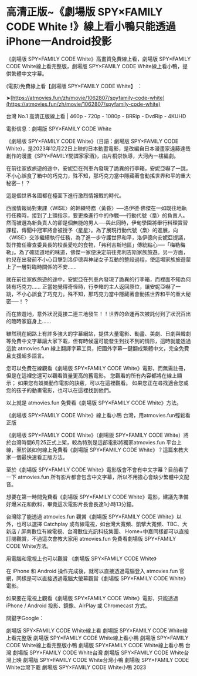# 高清正版~《劇場版 SPY×FAMILY CODE White !》線上看小鴨只能透過iPhone一Android投影

《劇場版 SPY×FAMILY CODE White》高畫質免費線上看，劇場版 SPY×FAMILY CODE White線上看完整版，劇場版 SPY×FAMILY CODE White線上看小鴨，提供繁體中文字幕。

(電影)免費線上看【劇場版 SPY×FAMILY CODE White】 ：

➤[https://atmovies.fun/zh/movie/1062807/spyfamily-code-white](https://atmovies.fun/zh/movie/1062807/spyfamily-code-white)

台灣 No.1 高清正版線上看 | 460p - 720p - 1080p - BRRip - DvdRip - 4KUHD


電影信息：劇場版 SPY×FAMILY CODE White

《劇場版 SPY×FAMILY CODE White》（日語：劇場版 SPY×FAMILY CODE White），是2023年12月22日上映的日本動畫電影，是改編自日本漫畫家遠藤達哉創作的漫畫《SPY×FAMILY間諜家家酒》，由片桐崇執導，大河內一樓編劇。

在前往家族旅遊的途中，安妮亞在列車內發現了詭異的行李箱，安妮亞嚇了一跳，不小心誤食了箱中的巧克力，殊不知，那巧克力當中隱藏著會動搖世界和平的重大秘密─！？

這是個世界各國都在檯面下進行激烈情報戰的時代。

西國情報局對東課〈WISE〉的幹練特務〈黃昏〉──洛伊德·佛傑在一如既往地執行任務時，接到了上頭指示，要更換進行中的作戰──行動代號〈梟〉的負責人。然而被選為新負責人的卻是個無能的男人──與此同時，伊甸學園將舉行料理實習課程，傳聞中冠軍將會被授予〈星星〉。為了展現行動代號〈梟〉的進展，向〈WISE〉交涉繼續執行任務，為了進一步守護世界和平，洛伊德向安妮亞提議，製作擔任審查委員長的校長愛吃的食物，「弗利吉斯地區」傳統點心──「梅勒梅勒」。為了確認道地的味道，佛傑一家便決定前往弗利吉斯家族旅遊。另一方面，約兒在出發前不小心目擊到洛伊德與神祕女子互動的整段過程，使這場家族旅遊蒙上了一層對臨時關係的不安……

就在前往家族旅遊的途中，安妮亞在列車內發現了詭異的行李箱，而裡面不知為何裝有巧克力……
正當她覺得奇怪時，行李箱的主人返回原位，讓安妮亞嚇了一跳，不小心誤食了巧克力。殊不知，那巧克力當中隱藏著會動搖世界和平的重大秘密──！？

而在旅遊地，意外狀況竟接二連三地發生！！世界的命運再次被託付到了狀況百出的臨時家庭身上......

雖然現在網路上有許多強大的字幕網站，提供大量電影、動畫、美劇、日劇與韓劇等免費中文字幕讓大家下載，但有時候還可能發生到找不到的情形，這時就能透過這款 atmovies.fun 線上翻譯字幕工具，把國外字幕一鍵翻成繁體中文，完全免費且支援超多語言。

您可以免費在線觀看《劇場版 SPY×FAMILY CODE White》電影，而無需註冊，但是在這裡您還可以觀看質量更高的舊電影。 您觀看的所有內容都將在線上顯示； 如果您有娛樂動作電影的訣竅，可以在這裡觀看。 如果您正在尋找適合您或您的孩子的動畫電影，也可以在這裡找到他們。

以上就是 atmovies.fun 免費看《劇場版 SPY×FAMILY CODE White》方法。

《劇場版 SPY×FAMILY CODE White》線上看小鴨 台灣，用atmovies.fun輕鬆看正版

《劇場版 SPY×FAMILY CODE White》（劇場版 SPY×FAMILY CODE White）將於台灣時間6月25正式上架，較為特別是這部電影將獨家atmovies.fun 平台上線，至於該如何線上免費看《劇場版 SPY×FAMILY CODE White》？這篇來教大家一個最快速看正版方法。

至於《劇場版 SPY×FAMILY CODE White》電影版會不會有中文字幕？目前看了一下 atmovies.fun 所有影片都會包含中文字幕，所以不用擔心會缺少繁體中文配音。

想要在第一時間免費看《劇場版 SPY×FAMILY CODE White》電影，建議先準備好爆米花和飲料，畢竟這次電影片長會長達1小時13分鐘。  

台灣除了能透過 atmovies.fun 觀賞《劇場版 SPY×FAMILY CODE White》以外，也可以選擇 Catchplay 或有線電視，如台灣大寬頻、凱擘大寬頻、TBC、大新店 / 屏南數位有線電視、台灣數位光訊科技集團、 Home+中嘉同樣都可以直接訂閱觀賞，不過這次會教大家用 atmovies.fun 免費看劇場版 SPY×FAMILY CODE White方法。

用電腦和電視上也可以觀賞 《劇場版 SPY×FAMILY CODE White》

在 iPhone 和 Android 操作完成後，就可以直接透過電腦登入 atmovies.fun 官網，同樣是可以直接透過電腦大螢幕觀賞《劇場版 SPY×FAMILY CODE White》電影。

如果要在電視上觀看《劇場版 SPY×FAMILY CODE White》電影，只能透過 iPhone / Android 投影、鏡像、AirPlay 或 Chromecast 方式。


關鍵字Google：

劇場版 SPY×FAMILY CODE White線上看
劇場版 SPY×FAMILY CODE White線上看完整版
劇場版 SPY×FAMILY CODE White線上看小鴨
劇場版 SPY×FAMILY CODE White線上看完整版小鴨
劇場版 SPY×FAMILY CODE White線上看小鴨 台灣
劇場版 SPY×FAMILY CODE White台灣
劇場版 SPY×FAMILY CODE White台灣上映
劇場版 SPY×FAMILY CODE White台灣小鴨
劇場版 SPY×FAMILY CODE White台灣下載
劇場版 SPY×FAMILY CODE White小鴨 2023
